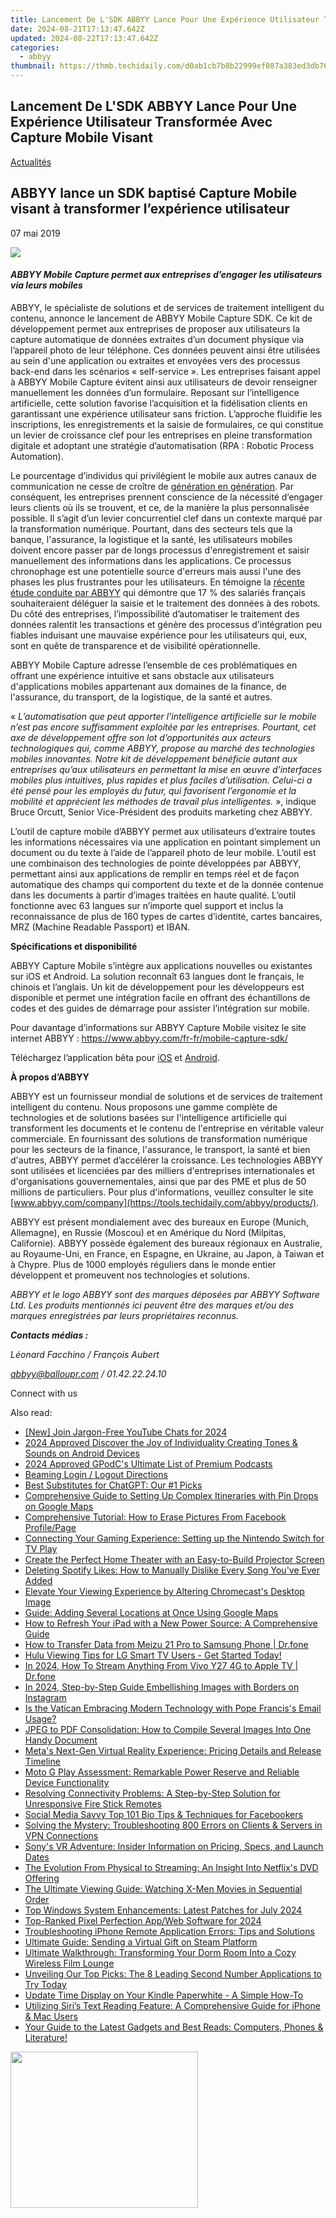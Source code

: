 ```yaml
---
title: Lancement De L'SDK ABBYY Lance Pour Une Expérience Utilisateur Transformée Avec Capture Mobile Visant
date: 2024-08-21T17:13:47.642Z
updated: 2024-08-22T17:13:47.642Z
categories:
  - abbyy
thumbnail: https://thmb.techidaily.com/d0ab1cb7b8b22999ef087a383ed3db769492e1f7dd341f7046ddf8ecb2ad394e.png
---
```


## Lancement De L'SDK ABBYY Lance Pour Une Expérience Utilisateur Transformée Avec Capture Mobile Visant

[Actualités](https://tools.techidaily.com/abbyy/products/)

## ABBYY lance un SDK baptisé Capture Mobile visant à transformer l’expérience utilisateur

07 mai 2019

![](https://content.abbyy.com/-/media/project/abbyy/abbyy/branchtemplates/shutterstock_1272462163_1296-x-729.jpg?h=729&iar=0&w=1296)

#### _ABBYY Mobile Capture permet aux entreprises d’engager les utilisateurs via leurs mobiles_

  
ABBYY, le spécialiste de solutions et de services de traitement intelligent du contenu, annonce le lancement de ABBYY Mobile Capture SDK. Ce kit de développement permet aux entreprises de proposer aux utilisateurs la capture automatique de données extraites d’un document physique via l’appareil photo de leur téléphone. Ces données peuvent ainsi être utilisées au sein d'une application ou extraites et envoyées vers des processus back-end dans les scénarios « self-service ». Les entreprises faisant appel à ABBYY Mobile Capture évitent ainsi aux utilisateurs de devoir renseigner manuellement les données d’un formulaire. Reposant sur l’intelligence artificielle, cette solution favorise l’acquisition et la fidélisation clients en garantissant une expérience utilisateur sans friction. L’approche fluidifie les inscriptions, les enregistrements et la saisie de formulaires, ce qui constitue un levier de croissance clef pour les entreprises en pleine transformation digitale et adoptant une stratégie d’automatisation (RPA : Robotic Process Automation).

Le pourcentage d’individus qui privilégient le mobile aux autres canaux de communication ne cesse de croître de [génération en génération](https://tools.techidaily.com/abbyy/products/). Par conséquent, les entreprises prennent conscience de la nécessité d’engager leurs clients où ils se trouvent, et ce, de la manière la plus personnalisée possible. Il s’agit d’un levier concurrentiel clef dans un contexte marqué par la transformation numérique. Pourtant, dans des secteurs tels que la banque, l'assurance, la logistique et la santé, les utilisateurs mobiles doivent encore passer par de longs processus d'enregistrement et saisir manuellement des informations dans les applications. Ce processus chronophage est une potentielle source d'erreurs mais aussi l'une des phases les plus frustrantes pour les utilisateurs. En témoigne la [récente étude conduite par ABBYY](https://tools.techidaily.com/abbyy/products/) qui démontre que 17 % des salariés français souhaiteraient déléguer la saisie et le traitement des données à des robots. Du côté des entreprises, l’impossibilité d’automatiser le traitement des données ralentit les transactions et génère des processus d’intégration peu fiables induisant une mauvaise expérience pour les utilisateurs qui, eux, sont en quête de transparence et de visibilité opérationnelle.

ABBYY Mobile Capture adresse l’ensemble de ces problématiques en offrant une expérience intuitive et sans obstacle aux utilisateurs d'applications mobiles appartenant aux domaines de la finance, de l'assurance, du transport, de la logistique, de la santé et autres.

  
« _L’automatisation que peut apporter l’intelligence artificielle sur le mobile n’est pas encore suffisamment exploitée par les entreprises. Pourtant, cet axe de développement offre son lot d’opportunités aux acteurs technologiques qui, comme ABBYY, propose au marché des technologies mobiles innovantes. Notre kit de développement bénéficie autant aux entreprises qu’aux utilisateurs en permettant la mise en œuvre d’interfaces mobiles plus intuitives, plus rapides et plus faciles d’utilisation. Celui-ci a été pensé pour les employés du futur, qui favorisent l’ergonomie et la mobilité et apprécient les méthodes de travail plus intelligentes._ », indique Bruce Orcutt, Senior Vice-Président des produits marketing chez ABBYY.

  
L’outil de capture mobile d’ABBYY permet aux utilisateurs d’extraire toutes les informations nécessaires via une application en pointant simplement un document ou du texte à l’aide de l’appareil photo de leur mobile. L’outil est une combinaison des technologies de pointe développées par ABBYY, permettant ainsi aux applications de remplir en temps réel et de façon automatique des champs qui comportent du texte et de la donnée contenue dans les documents à partir d’images traitées en haute qualité. L’outil fonctionne avec 63 langues sur n’importe quel support et inclus la reconnaissance de plus de 160 types de cartes d’identité, cartes bancaires, MRZ (Machine Readable Passport) et IBAN.

  
**Spécifications et disponibilité**

ABBYY Capture Mobile s’intègre aux applications nouvelles ou existantes sur iOS et Android. La solution reconnaît 63 langues dont le français, le chinois et l’anglais. Un kit de développement pour les développeurs est disponible et permet une intégration facile en offrant des échantillons de codes et des guides de démarrage pour assister l’intégration sur mobile.

Pour davantage d’informations sur ABBYY Capture Mobile visitez le site internet ABBYY : <https://www.abbyy.com/fr-fr/mobile-capture-sdk/>

Téléchargez l’application bêta pour [iOS](https://rink.hockeyapp.net/apps/4fb44bafad7441089784499d02840267 "iOS") et [Android](https://rink.hockeyapp.net/apps/3766e0f18e704932ad85ccace26671fc "Android").

  
**À propos d’ABBYY**

ABBYY est un fournisseur mondial de solutions et de services de traitement intelligent du contenu. Nous proposons une gamme complète de technologies et de solutions basées sur l'intelligence artificielle qui transforment les documents et le contenu de l'entreprise en véritable valeur commerciale. En fournissant des solutions de transformation numérique pour les secteurs de la finance, l'assurance, le transport, la santé et bien d'autres, ABBYY permet d’accélérer la croissance. Les technologies ABBYY sont utilisées et licenciées par des milliers d'entreprises internationales et d'organisations gouvernementales, ainsi que par des PME et plus de 50 millions de particuliers. Pour plus d'informations, veuillez consulter le site [www.abbyy.com/company](https://tools.techidaily.com/abbyy/products/).

ABBYY est présent mondialement avec des bureaux en Europe (Munich, Allemagne), en Russie (Moscou) et en Amérique du Nord (Milpitas, Californie). ABBYY possède également des bureaux régionaux en Australie, au Royaume-Uni, en France, en Espagne, en Ukraine, au Japon, à Taiwan et à Chypre. Plus de 1000 employés réguliers dans le monde entier développent et promeuvent nos technologies et solutions.

_ABBYY et le logo ABBYY sont des marques déposées par ABBYY Software Ltd. Les produits mentionnés ici peuvent être des marques et/ou des marques enregistrées par leurs propriétaires reconnus._

  
**_Contacts médias :_**

_Léonard Facchino / François Aubert_

_[abbyy@balloupr.com](https://tools.techidaily.com/abbyy/products/) / 01.42.22.24.10_ 
  
Connect with us

<ins class="adsbygoogle"
     style="display:block"
     data-ad-format="autorelaxed"
     data-ad-client="ca-pub-7571918770474297"
     data-ad-slot="1223367746"></ins>



<ins class="adsbygoogle"
     style="display:block"
     data-ad-client="ca-pub-7571918770474297"
     data-ad-slot="8358498916"
     data-ad-format="auto"
     data-full-width-responsive="true"></ins>

<span class="atpl-alsoreadstyle">Also read:</span>
<div><ul>
<li><a href="https://youtube-blog.techidaily.com/oin-jargon-free-youtube-chats-for-2024/"><u>[New] Join Jargon-Free YouTube Chats for 2024</u></a></li>
<li><a href="https://article-knowledge.techidaily.com/2024-approved-discover-the-joy-of-individuality-creating-tones-and-sounds-on-android-devices/"><u>2024 Approved  Discover the Joy of Individuality  Creating Tones & Sounds on Android Devices</u></a></li>
<li><a href="https://some-techniques.techidaily.com/2024-approved-gpodcs-ultimate-list-of-premium-podcasts/"><u>2024 Approved  GPodC's Ultimate List of Premium Podcasts</u></a></li>
<li><a href="https://article-helps.techidaily.com/beaming-login-logout-directions/"><u>Beaming Login / Logout Directions</u></a></li>
<li><a href="https://techtrends.techidaily.com/best-substitutes-for-chatgpt-our-1-picks/"><u>Best Substitutes for ChatGPT: Our #1 Picks</u></a></li>
<li><a href="https://techtrends.techidaily.com/comprehensive-guide-to-setting-up-complex-itineraries-with-pin-drops-on-google-maps/"><u>Comprehensive Guide to Setting Up Complex Itineraries with Pin Drops on Google Maps</u></a></li>
<li><a href="https://techtrends.techidaily.com/comprehensive-tutorial-how-to-erase-pictures-from-facebook-profilepage/"><u>Comprehensive Tutorial: How to Erase Pictures From Facebook Profile/Page</u></a></li>
<li><a href="https://techtrends.techidaily.com/connecting-your-gaming-experience-setting-up-the-nintendo-switch-for-tv-play/"><u>Connecting Your Gaming Experience: Setting up the Nintendo Switch for TV Play</u></a></li>
<li><a href="https://techtrends.techidaily.com/create-the-perfect-home-theater-with-an-easy-to-build-projector-screen/"><u>Create the Perfect Home Theater with an Easy-to-Build Projector Screen</u></a></li>
<li><a href="https://techtrends.techidaily.com/deleting-spotify-likes-how-to-manually-dislike-every-song-youve-ever-added/"><u>Deleting Spotify Likes: How to Manually Dislike Every Song You've Ever Added</u></a></li>
<li><a href="https://techtrends.techidaily.com/elevate-your-viewing-experience-by-altering-chromecasts-desktop-image/"><u>Elevate Your Viewing Experience by Altering Chromecast's Desktop Image</u></a></li>
<li><a href="https://techtrends.techidaily.com/guide-adding-several-locations-at-once-using-google-maps/"><u>Guide: Adding Several Locations at Once Using Google Maps</u></a></li>
<li><a href="https://techtrends.techidaily.com/1722869535582-how-to-refresh-your-ipad-with-a-new-power-source-a-comprehensive-guide/"><u>How to Refresh Your iPad with a New Power Source: A Comprehensive Guide</u></a></li>
<li><a href="https://android-transfer.techidaily.com/how-to-transfer-data-from-meizu-21-pro-to-samsung-phone-drfone-by-drfone-transfer-from-android-transfer-from-android/"><u>How to Transfer Data from Meizu 21 Pro to Samsung Phone | Dr.fone</u></a></li>
<li><a href="https://techtrends.techidaily.com/hulu-viewing-tips-for-lg-smart-tv-users-get-started-today/"><u>Hulu Viewing Tips for LG Smart TV Users - Get Started Today!</u></a></li>
<li><a href="https://screen-mirror.techidaily.com/in-2024-how-to-stream-anything-from-vivo-y27-4g-to-apple-tv-drfone-by-drfone-android/"><u>In 2024, How To Stream Anything From Vivo Y27 4G to Apple TV | Dr.fone</u></a></li>
<li><a href="https://instagram-videos.techidaily.com/in-2024-step-by-step-guide-embellishing-images-with-borders-on-instagram/"><u>In 2024, Step-by-Step Guide  Embellishing Images with Borders on Instagram</u></a></li>
<li><a href="https://techtrends.techidaily.com/is-the-vatican-embracing-modern-technology-with-pope-franciss-email-usage/"><u>Is the Vatican Embracing Modern Technology with Pope Francis's Email Usage?</u></a></li>
<li><a href="https://techtrends.techidaily.com/jpeg-to-pdf-consolidation-how-to-compile-several-images-into-one-handy-document/"><u>JPEG to PDF Consolidation: How to Compile Several Images Into One Handy Document</u></a></li>
<li><a href="https://techtrends.techidaily.com/metas-next-gen-virtual-reality-experience-pricing-details-and-release-timeline/"><u>Meta's Next-Gen Virtual Reality Experience: Pricing Details and Release Timeline</u></a></li>
<li><a href="https://buynow-marvelous.techidaily.com/moto-g-play-assessment-remarkable-power-reserve-and-reliable-device-functionality/"><u>Moto G Play Assessment: Remarkable Power Reserve and Reliable Device Functionality</u></a></li>
<li><a href="https://techtrends.techidaily.com/resolving-connectivity-problems-a-step-by-step-solution-for-unresponsive-fire-stick-remotes/"><u>Resolving Connectivity Problems: A Step-by-Step Solution for Unresponsive Fire Stick Remotes</u></a></li>
<li><a href="https://facebook-video-recording.techidaily.com/social-media-savvy-top-101-bio-tips-and-techniques-for-facebookers/"><u>Social Media Savvy  Top 101 Bio Tips & Techniques for Facebookers</u></a></li>
<li><a href="https://techtrends.techidaily.com/solving-the-mystery-troubleshooting-800-errors-on-clients-and-servers-in-vpn-connections/"><u>Solving the Mystery: Troubleshooting 800 Errors on Clients & Servers in VPN Connections</u></a></li>
<li><a href="https://techtrends.techidaily.com/sonys-vr-adventure-insider-information-on-pricing-specs-and-launch-dates/"><u>Sony's VR Adventure: Insider Information on Pricing, Specs, and Launch Dates</u></a></li>
<li><a href="https://techtrends.techidaily.com/the-evolution-from-physical-to-streaming-an-insight-into-netflixs-dvd-offering/"><u>The Evolution From Physical to Streaming: An Insight Into Netflix's DVD Offering</u></a></li>
<li><a href="https://techtrends.techidaily.com/the-ultimate-viewing-guide-watching-x-men-movies-in-sequential-order/"><u>The Ultimate Viewing Guide: Watching X-Men Movies in Sequential Order</u></a></li>
<li><a href="https://techtrends.techidaily.com/top-windows-system-enhancements-latest-patches-for-july-2024/"><u>Top Windows System Enhancements: Latest Patches for July 2024</u></a></li>
<li><a href="https://some-skills.techidaily.com/top-ranked-pixel-perfection-appweb-software-for-2024/"><u>Top-Ranked Pixel Perfection App/Web Software for 2024</u></a></li>
<li><a href="https://techtrends.techidaily.com/troubleshooting-iphone-remote-application-errors-tips-and-solutions/"><u>Troubleshooting iPhone Remote Application Errors: Tips and Solutions</u></a></li>
<li><a href="https://techtrends.techidaily.com/ultimate-guide-sending-a-virtual-gift-on-steam-platform/"><u>Ultimate Guide: Sending a Virtual Gift on Steam Platform</u></a></li>
<li><a href="https://techtrends.techidaily.com/ultimate-walkthrough-transforming-your-dorm-room-into-a-cozy-wireless-film-lounge/"><u>Ultimate Walkthrough: Transforming Your Dorm Room Into a Cozy Wireless Film Lounge</u></a></li>
<li><a href="https://techtrends.techidaily.com/unveiling-our-top-picks-the-8-leading-second-number-applications-to-try-today/"><u>Unveiling Our Top Picks: The 8 Leading Second Number Applications to Try Today</u></a></li>
<li><a href="https://techtrends.techidaily.com/update-time-display-on-your-kindle-paperwhite-a-simple-how-to/"><u>Update Time Display on Your Kindle Paperwhite - A Simple How-To</u></a></li>
<li><a href="https://techtrends.techidaily.com/utilizing-siris-text-reading-feature-a-comprehensive-guide-for-iphone-and-mac-users/"><u>Utilizing Siri’s Text Reading Feature: A Comprehensive Guide for iPhone & Mac Users</u></a></li>
<li><a href="https://techtrends.techidaily.com/1722865947944-your-guide-to-the-latest-gadgets-and-best-reads-computers-phones-and-literature/"><u>Your Guide to the Latest Gadgets and Best Reads: Computers, Phones & Literature!</u></a></li>
</ul></div>

<!-- affiliate ads begin -->
<a href="https://imp.i357552.net/c/5597632/863039/11832" target="_top" id="863039"><img src="//a.impactradius-go.com/display-ad/11832-863039" border="0" alt="" width="300" height="250"/></a>
<!-- affiliate ads end -->